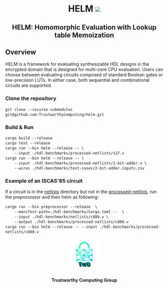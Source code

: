 <h1 align="center">HELM <a href="https://github.com/jimouris/helm/blob/main/LICENSE"><img src="https://img.shields.io/badge/license-MIT-blue.svg"></a> </h1>

<h2 align="center">HELM: Homomorphic Evaluation with Lookup table Memoization</h2>


## Overview
HELM is a framework for evaluating synthesizable HDL designs in the encrypted 
domain that is designed for multi-core CPU evaluation. Users can choose between
evaluating circuits composed of standard Boolean gates or low-precision LUTs. In 
either case, both sequential and combinational circuits are supported.

### Clone the repository
```shell
git clone --recurse-submodules git@github.com:TrustworthyComputing/helm.git 
```

### Build & Run
```shell
cargo build --release
cargo test --release
cargo run --bin helm --release -- \
    --input ./hdl-benchmarks/processed-netlists/s27.v
cargo run --bin helm --release -- \
    --input ./hdl-benchmarks/processed-netlists/2-bit-adder.v \
    --wires ./hdl-benchmarks/test-cases/2-bit-adder.inputs.csv
```

### Example of an ISCAS'85 circuit
If a circuit is in the [netlists](./hdl-benchmarks/netlists/) directory but not
in the [processed-netlists](./hdl-benchmarks/processed-netlists/), run the
preprocessor and then helm as following:

```shell
cargo run --bin preprocessor --release  \
    --manifest-path=./hdl-benchmarks/Cargo.toml --  \
    --input ./hdl-benchmarks/netlists/c880.v \
    --output ./hdl-benchmarks/processed-netlists/c880.v
cargo run --bin helm --release -- --input ./hdl-benchmarks/processed-netlists/c880.v
```

<p align="center">
    <img src="./logos/twc.png" height="20%" width="20%">
</p>
<h4 align="center">Trustworthy Computing Group</h4>
